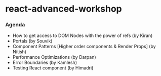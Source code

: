 # react-advanced-workshop

### Agenda
* How to get access to DOM Nodes with the power of refs (by Kiran)
* Portals (by Souvik)
* Component Patterns [Higher order components & Render Props] (by Nitish)
* Performance Optimizations (by Darpan)
* Error Boundaries (by Kamlesh)
* Testing React component (by Himadri)

